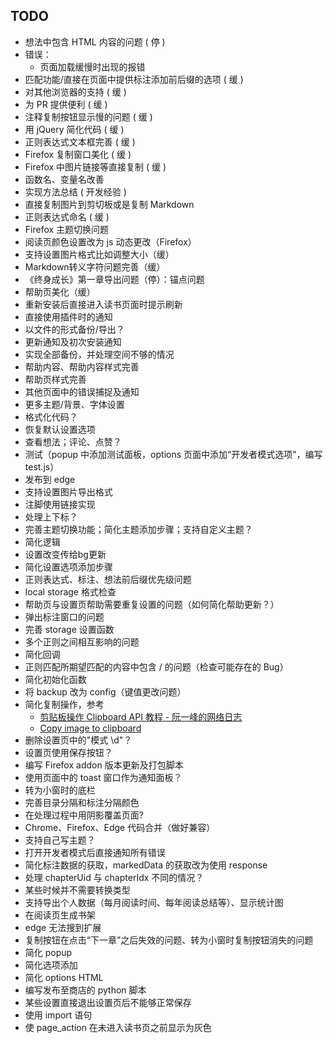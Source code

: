 <!--
 * @Author: Hao Liu
 * @LastEditors: Hao Liu higurashi-kagome@qq.com
-->
## TODO

- 想法中包含 HTML 内容的问题 ( 停 )
- 错误：
  - 页面加载缓慢时出现的报错
- 匹配功能/直接在页面中提供标注添加前后缀的选项 ( 缓 )
- 对其他浏览器的支持 ( 缓 )
- 为 PR 提供便利 ( 缓 )
- 注释复制按钮显示慢的问题 ( 缓 )
- 用 jQuery 简化代码 ( 缓 )
- 正则表达式文本框完善 ( 缓 )
- Firefox 复制窗口美化 ( 缓 )
- Firefox 中图片链接等直接复制 ( 缓 )
- 函数名、变量名改善
- 实现方法总结 ( 开发经验 )
- 直接复制图片到剪切板或是复制 Markdown
- 正则表达式命名 ( 缓 )
- Firefox 主题切换问题
- 阅读页颜色设置改为 js 动态更改（Firefox）
- 支持设置图片格式比如调整大小（缓）
- Markdown转义字符问题完善（缓）
- 《终身成长》第一章导出问题（停）：锚点问题
- 帮助页美化（缓）
- 重新安装后直接进入读书页面时提示刷新
- 直接使用插件时的通知
- 以文件的形式备份/导出？
- 更新通知及初次安装通知
- 实现全部备份，并处理空间不够的情况
- 帮助内容、帮助内容样式完善
- 帮助页样式完善
- 其他页面中的错误捕捉及通知
- 更多主题/背景、字体设置
- 格式化代码？
- 恢复默认设置选项
- 查看想法；评论、点赞？
- 测试（popup 中添加测试面板，options 页面中添加“开发者模式选项”，编写 test.js）
- 发布到 edge
- 支持设置图片导出格式
- 注脚使用链接实现
- 处理上下标？
- 完善主题切换功能；简化主题添加步骤；支持自定义主题？
- 简化逻辑
- 设置改变传给bg更新
- 简化设置选项添加步骤
- 正则表达式、标注、想法前后缀优先级问题
- local storage 格式检查
- 帮助页与设置页帮助需要重复设置的问题（如何简化帮助更新？）
- 弹出标注窗口的问题
- 完善 storage 设置函数
- 多个正则之间相互影响的问题
- 简化回调
- 正则匹配所期望匹配的内容中包含 / 的问题（检查可能存在的 Bug）
- 简化初始化函数
- 将 backup 改为 config（键值更改问题）
- 简化复制操作，参考
  - [剪贴板操作 Clipboard API 教程 - 阮一峰的网络日志](http://www.ruanyifeng.com/blog/2021/01/clipboard-api.html)
  - [Copy image to clipboard](https://codepen.io/OscarDeDios/pen/mpLEGV)
- 删除设置页中的"模式 \d"？
- 设置页使用保存按钮？
- 编写 Firefox addon 版本更新及打包脚本
- 使用页面中的 toast 窗口作为通知面板？
- 转为小窗时的底栏
- 完善目录分隔和标注分隔颜色
- 在处理过程中用阴影覆盖页面?
- Chrome、Firefox、Edge 代码合并（做好兼容）
- 支持自己写主题？
- 打开开发者模式后直接通知所有错误
- 简化标注数据的获取，markedData 的获取改为使用 response
- 处理 chapterUid 与 chapterIdx 不同的情况？
- 某些时候并不需要转换类型
- 支持导出个人数据（每月阅读时间、每年阅读总结等）、显示统计图
- 在阅读页生成书架
- edge 无法搜到扩展
- 复制按钮在点击“下一章”之后失效的问题、转为小窗时复制按钮消失的问题
- 简化 popup
- 简化选项添加
- 简化 options HTML
- 编写发布至商店的 python 脚本
- 某些设置直接退出设置页后不能够正常保存
- 使用 import 语句
- 使 page_action 在未进入读书页之前显示为灰色